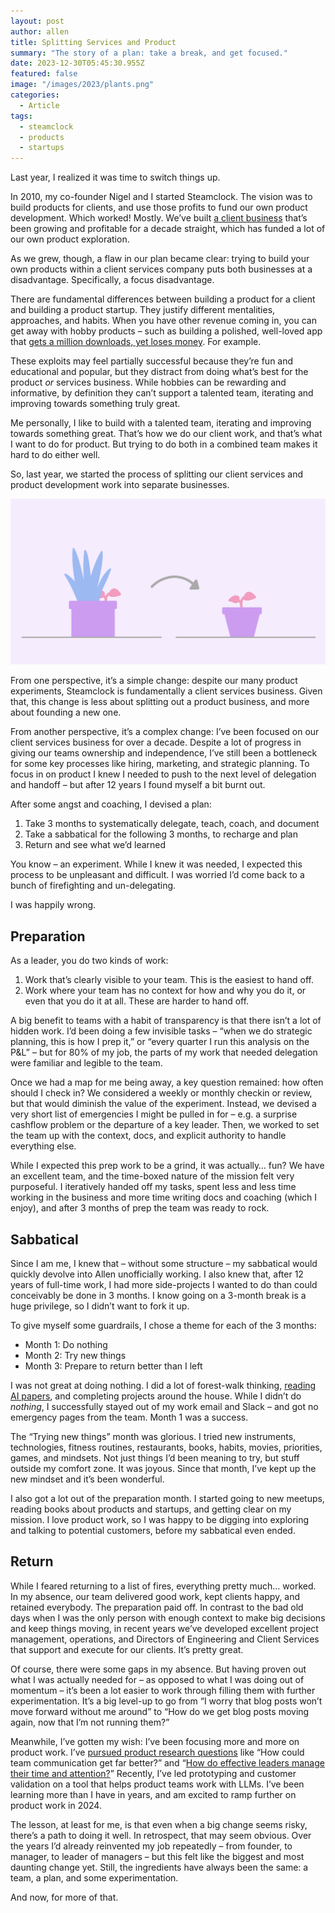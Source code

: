```yaml
---
layout: post
author: allen
title: Splitting Services and Product
summary: "The story of a plan: take a break, and get focused."
date: 2023-12-30T05:45:30.955Z
featured: false
image: "/images/2023/plants.png"
categories:
  - Article
tags:
  - steamclock
  - products
  - startups
---
```


Last year, I realized it was time to switch things up.

In 2010, my co-founder Nigel and I started Steamclock. The vision was to build products for clients, and use those profits to fund our own product development. Which worked! Mostly. We’ve built [a client business](https://steamclock.com/) that’s been growing and profitable for a decade straight, which has funded a lot of our own product exploration.

As we grew, though, a flaw in our plan became clear: trying to build your own products within a client services company puts both businesses at a disadvantage. Specifically, a focus disadvantage.

There are fundamental differences between building a product for a client and building a product startup. They justify different mentalities, approaches, and habits. When you have other revenue coming in, you can get away with hobby products – such as building a polished, well-loved app that [gets a million downloads, yet loses money](https://playspies.com/release/2022/06/season4/). For example.

These exploits may feel partially successful because they’re fun and educational and popular, but they distract from doing what’s best for the product _or_ services business. While hobbies can be rewarding and informative, by definition they can’t support a talented team, iterating and improving towards something truly great.

Me personally, I like to build with a talented team, iterating and improving towards something great. That’s how we do our client work, and that’s what I want to do for product. But trying to do both in a combined team makes it hard to do either well.

So, last year, we started the process of splitting our client services and product development work into separate businesses.

<div class="centered">
<img src="/images/2023/plants.png">
</div>

From one perspective, it’s a simple change: despite our many product experiments, Steamclock is fundamentally a client services business. Given that, this change is less about splitting out a product business, and more about founding a new one.

From another perspective, it’s a complex change: I’ve been focused on our client services business for over a decade. Despite a lot of progress in giving our teams ownership and independence, I’ve still been a bottleneck for some key processes like hiring, marketing, and strategic planning. To focus in on product I knew I needed to push to the next level of delegation and handoff – but after 12 years I found myself a bit burnt out.

After some angst and coaching, I devised a plan:

1. Take 3 months to systematically delegate, teach, coach, and document
2. Take a sabbatical for the following 3 months, to recharge and plan
3. Return and see what we’d learned

You know – an experiment. While I knew it was needed, I expected this process to be unpleasant and difficult. I was worried I’d come back to a bunch of firefighting and un-delegating.

I was happily wrong.

## Preparation

As a leader, you do two kinds of work:

1. Work that’s clearly visible to your team. This is the easiest to hand off.
2. Work where your team has no context for how and why you do it, or even that you do it at all. These are harder to hand off.

A big benefit to teams with a habit of transparency is that there isn’t a lot of hidden work. I’d been doing a few invisible tasks – “when we do strategic planning, this is how I prep it,” or “every quarter I run this analysis on the P&L” – but for 80% of my job, the parts of my work that needed delegation were familiar and legible to the team.

Once we had a map for me being away, a key question remained: how often should I check in? We considered a weekly or monthly checkin or review, but that would diminish the value of the experiment. Instead, we devised a very short list of emergencies I might be pulled in for – e.g. a surprise cashflow problem or the departure of a key leader. Then, we worked to set the team up with the context, docs, and explicit authority to handle everything else.

While I expected this prep work to be a grind, it was actually… fun? We have an excellent team, and the time-boxed nature of the mission felt very purposeful. I iteratively handed off my tasks, spent less and less time working in the business and more time writing docs and coaching (which I enjoy), and after 3 months of prep the team was ready to rock.

## Sabbatical

Since I am me, I knew that – without some structure – my sabbatical would quickly devolve into Allen unofficially working. I also knew that, after 12 years of full-time work, I had more side-projects I wanted to do than could conceivably be done in 3 months. I know going on a 3-month break is a huge privilege, so I didn’t want to fork it up.

To give myself some guardrails, I chose a theme for each of the 3 months:

- Month 1: Do nothing
- Month 2: Try new things
- Month 3: Prepare to return better than I left

I was not great at doing nothing. I did a lot of forest-walk thinking, [reading AI papers](https://allenpike.com/2023/175b-parameter-goldfish-gpt), and completing projects around the house. While I didn’t do _nothing_, I successfully stayed out of my work email and Slack – and got no emergency pages from the team. Month 1 was a success.

The “Trying new things” month was glorious. I tried new instruments, technologies, fitness routines, restaurants, books, habits, movies, priorities, games, and mindsets. Not just things I’d been meaning to try, but stuff outside my comfort zone. It was joyous. Since that month, I’ve kept up the new mindset and it’s been wonderful.

I also got a lot out of the preparation month. I started going to new meetups, reading books about products and startups, and getting clear on my mission. I love product work, so I was happy to be digging into exploring and talking to potential customers, before my sabbatical even ended.

## Return

While I feared returning to a list of fires, everything pretty much… worked. In my absence, our team delivered good work, kept clients happy, and retained everybody. The preparation paid off. In contrast to the bad old days when I was the only person with enough context to make big decisions and keep things moving, in recent years we’ve developed excellent project management, operations, and Directors of Engineering and Client Services that support and execute for our clients. It’s pretty great.

Of course, there were some gaps in my absence. But having proven out what I was actually needed for – as opposed to what I was doing out of momentum – it’s been a lot easier to work through filling them with further experimentation. It’s a big level-up to go from “I worry that blog posts won’t move forward without me around” to “How do we get blog posts moving again, now that I’m not running them?”

Meanwhile, I’ve gotten my wish: I’ve been focusing more and more on product work. I’ve [pursued product research questions](https://allenpike.com/2023/have-a-research-question) like “How could team communication get far better?” and “[How do effective leaders manage their time and attention?](https://allenpike.com/2023/how-leaders-manage-time-attention-tasks)” Recently, I’ve led prototyping and customer validation on a tool that helps product teams work with LLMs. I’ve been learning more than I have in years, and am excited to ramp further on product work in 2024.

The lesson, at least for me, is that even when a big change seems risky, there’s a path to doing it well. In retrospect, that may seem obvious. Over the years I’d already reinvented my job repeatedly – from founder, to manager, to leader of managers – but this felt like the biggest and most daunting change yet. Still, the ingredients have always been the same: a team, a plan, and some experimentation.

And now, for more of that.
